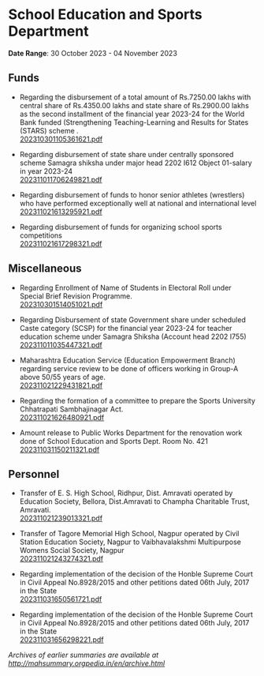 # School Education and Sports Department

**Date Range**: 30 October 2023 - 04 November 2023


## Funds
- Regarding the disbursement of a total amount of Rs.7250.00 lakhs with central share of Rs.4350.00 lakhs and state share of Rs.2900.00 lakhs as the second installment of the financial year 2023-24 for the World Bank funded (Strengthening Teaching-Learning and Results for States (STARS) scheme .\
  [202310301105361621.pdf](https://gr.maharashtra.gov.in/Site/Upload/Government%20Resolutions/English/202310301105361621.pdf)

- Regarding disbursement of state share under centrally sponsored scheme Samagra shiksha under major head 2202 I612 Object 01-salary in year 2023-24\
  [202311011706249821.pdf](https://gr.maharashtra.gov.in/Site/Upload/Government%20Resolutions/English/202311011706249821.pdf)

- Regarding disbursement of funds to honor senior athletes (wrestlers) who have performed exceptionally well at national and international level\
  [202311021613295921.pdf](https://gr.maharashtra.gov.in/Site/Upload/Government%20Resolutions/English/202311021613295921.pdf)

- Regarding disbursement of funds for organizing school sports competitions\
  [202311021617298321.pdf](https://gr.maharashtra.gov.in/Site/Upload/Government%20Resolutions/English/202311021617298321.pdf)

## Miscellaneous
- Regarding Enrollment of Name of Students in Electoral Roll under Special Brief Revision Programme.\
  [202310301514051021.pdf](https://gr.maharashtra.gov.in/Site/Upload/Government%20Resolutions/English/202310301514051021.pdf)

- Regarding Disbursement of state Government share under scheduled Caste category (SCSP) for the financial year 2023-24 for teacher education scheme under Samagra Shiksha (Account head 2202 I755)\
  [202311011035447321.pdf](https://gr.maharashtra.gov.in/Site/Upload/Government%20Resolutions/English/202311011035447321.pdf)

- Maharashtra Education Service (Education Empowerment Branch) regarding service review to be done of officers working in Group-A above 50/55 years of age.\
  [202311021229431821.pdf](https://gr.maharashtra.gov.in/Site/Upload/Government%20Resolutions/English/202311021229431821.pdf)

- Regarding the formation of a committee to prepare the Sports University Chhatrapati Sambhajinagar Act.\
  [202311021626480921.pdf](https://gr.maharashtra.gov.in/Site/Upload/Government%20Resolutions/English/202311021626480921.pdf)

- Amount release to Public Works Department for the renovation work done of School Education and Sports Dept. Room No. 421\
  [202311031150211321.pdf](https://gr.maharashtra.gov.in/Site/Upload/Government%20Resolutions/English/202311031150211321.pdf)

## Personnel
- Transfer of E. S. High School, Ridhpur, Dist. Amravati operated by Education Society, Bellora, Dist.Amravati to Champha Charitable Trust, Amravati.\
  [202311021239013321.pdf](https://gr.maharashtra.gov.in/Site/Upload/Government%20Resolutions/English/202311021239013321.pdf)

- Transfer of Tagore Memorial High School, Nagpur operated by Civil Station Education Society, Nagpur to Vaibhavalakshmi Multipurpose Womens Social Society, Nagpur\
  [202311021243274321.pdf](https://gr.maharashtra.gov.in/Site/Upload/Government%20Resolutions/English/202311021243274321.pdf)

- Regarding implementation of the decision of the Honble Supreme Court in Civil Appeal No.8928/2015 and other petitions dated 06th July, 2017 in the State\
  [202311031650561721.pdf](https://gr.maharashtra.gov.in/Site/Upload/Government%20Resolutions/English/202311031650561721.pdf)

- Regarding implementation of the decision of the Honble Supreme Court in Civil Appeal No.8928/2015 and other petitions dated 06th July, 2017 in the State\
  [202311031656298221.pdf](https://gr.maharashtra.gov.in/Site/Upload/Government%20Resolutions/English/202311031656298221.pdf)


*Archives of earlier summaries are available at http://mahsummary.orgpedia.in/en/archive.html*